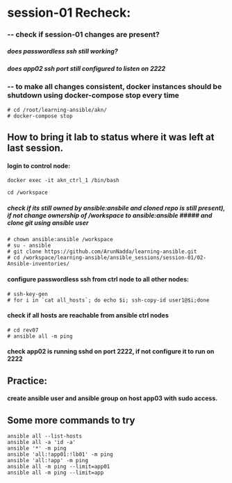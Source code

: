 # session-01 Recheck:


### -- check if session-01 changes are present?
##### does passwordless ssh still working?
##### does app02 ssh port still configured to listen on 2222

### -- to make all changes consistent, docker instances should be shutdown using docker-compose stop every time

```
# cd /root/learning-ansible/akn/
# docker-compose stop
```


## How to bring it lab to status where it was left at last session.

#### login to control node:

```
docker exec -it akn_ctrl_1 /bin/bash

cd /workspace
```
##### check if its still owned by ansible:ansbile and cloned repo is still present), if not change ownership of /workspace to ansible:ansible ##### and clone git using ansible user

```
# chown ansible:ansible /workspace
# su - ansible
# git clone https://github.com/ArunNadda/learning-ansible.git
# cd /workspace/learning-ansible/ansible_sessions/session-01/02-Ansible-inventories/
```
#### configure passwordless ssh from ctrl node to all other nodes:

```
# ssh-key-gen
# for i in `cat all_hosts`; do echo $i; ssh-copy-id user1@$i;done
```
#### check if all hosts are reachable from ansible ctrl nodes

```
# cd rev07
# ansible all -m ping
```

#### check app02 is running sshd on port 2222, if not configure it to run on 2222

## Practice:
#### create ansible user and ansible group on host app03 with sudo access.



## Some more commands to try

```
ansible all --list-hosts
ansible all -a 'id -a'
ansible '*' -m ping
ansible 'all:!app01:!lb01' -m ping
ansible 'all:!app' -m ping
ansible all -m ping --limit=app01
ansible all -m ping --limit=app
```
